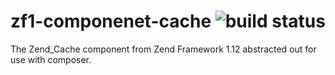 zf1-componenet-cache ![build status](https://travis-ci.org/joegreen88/zf1-component-cache.png)
====================

The Zend_Cache component from Zend Framework 1.12 abstracted out for use with composer.
